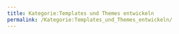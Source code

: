 ```yaml
---
title: Kategorie:Templates und Themes entwickeln
permalink: /Kategorie:Templates_und_Themes_entwickeln/
---
```


